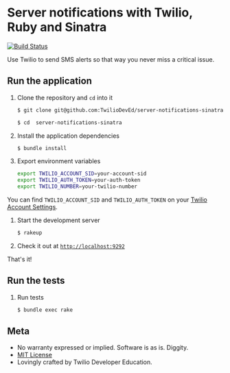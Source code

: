 # Server notifications with Twilio, Ruby and Sinatra

[![Build Status](https://travis-ci.org/TwilioDevEd/server-notifications-sinatra.svg?branch=master)](https://travis-ci.org/TwilioDevEd/server-notifications-sinatra)

Use Twilio to send SMS alerts so that way you never miss a critical issue.

## Run the application

1. Clone the repository and `cd` into it

   ```bash
   $ git clone git@github.com:TwilioDevEd/server-notifications-sinatra.git

   $ cd  server-notifications-sinatra
   ```

1. Install the application dependencies

    ```bash
    $ bundle install
    ```

1. Export environment variables

    ```bash
    export TWILIO_ACCOUNT_SID=your-account-sid
    export TWILIO_AUTH_TOKEN=your-auth-token
    export TWILIO_NUMBER=your-twilio-number
    ```

  You can find `TWILIO_ACCOUNT_SID` and `TWILIO_AUTH_TOKEN` on your
  [Twilio Account Settings](https://www.twilio.com/user/account/settings).

1. Start the development server

    ```bash
    $ rakeup
    ```

1. Check it out at [`http://localhost:9292`](http://localhost:9292)

That's it!

## Run the tests

1. Run tests

    ```bash
    $ bundle exec rake
    ```

## Meta

* No warranty expressed or implied. Software is as is. Diggity.
* [MIT License](http://www.opensource.org/licenses/mit-license.html)
* Lovingly crafted by Twilio Developer Education.
